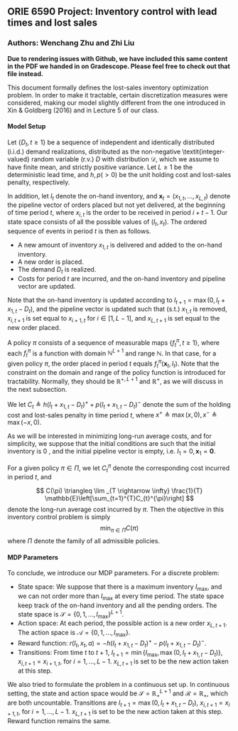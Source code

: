 ## ORIE 6590 Project: Inventory control with lead times and lost sales
### Authors: Wenchang Zhu and Zhi Liu

**Due to rendering issues with Github, we have included this same content in the PDF we handed in on Gradescope. Please feel free to check out that file instead.**

This document formally defines the lost-sales inventory optimization problem. In order to make it tractable, certain discretization measures were considered, making our model slightly different from the one introduced in Xin & Goldberg (2016) and in Lecture 5 of our class.

#### Model Setup

Let $\left\{D_{t}, t \geq 1\right\}$ be a sequence of independent and identically distributed (i.i.d.) demand realizations, distributed as the non-negative \textit{integer-valued} random variable (r.v.) $D$ with distribution $\mathcal{D}$, which we assume to have finite mean, and strictly positive variance. Let $L \geq 1$ be the deterministic lead time, and $h, p(>0)$ be the unit holding cost and lost-sales penalty, respectively.

In addition, let $I_{t}$ denote the on-hand inventory, and $\mathbf{x}_{t}=\left(x_{1, t}, \ldots, x_{L, t}\right)$ denote the pipeline vector of orders placed but not yet delivered, at the beginning of time period $t$, where $x_{i, t}$ is the order to be received in period $i+t-1$. Our state space consists of all the possible values of $(I_t,x_t)$. The ordered sequence of events in period $t$ is then as follows.

- A new amount of inventory $x_{1, t}$ is delivered and added to the on-hand inventory.
- A new order is placed.
- The demand $D_{t}$ is realized.
- Costs for period $t$ are incurred, and the on-hand inventory and pipeline vector are updated.
  


Note that the on-hand inventory is updated according to $I_{t+1}=\max \left(0, I_{t}+x_{1, t}-D_{t}\right)$, and the pipeline vector is updated such that (s.t.) $x_{1, t}$ is removed, $x_{i, t+1}$ is set equal to $x_{i+1, t}$ for $i \in[1, L-1]$, and $x_{L, t+1}$ is set equal to the new order placed. 

A policy $\pi$ consists of a sequence of measurable maps $\left\{f_{t}^{\pi}, t \geq 1\right\}$, where each $f_{t}^{\pi}$ is a function with domain $\mathbb{N}^{L+1}$ and range $\mathbb{N}$. In that case, for a given policy $\pi$, the order placed in period $t$ equals $f_{t}^{\pi}\left(\mathbf{x}_{t}, I_{t}\right)$. Note that the constraint on the domain and range of the policy function is introduced for tractability. Normally, they should be $\mathbb{R}^{+,L+1}$ and $\mathbb{R}^{+}$, as we will discuss in the next subsection.

We let $C_{t} \triangleq h\left(I_{t}+x_{1, t}-D_{t}\right)^{+}+p\left(I_{t}+x_{1, t}-D_{t}\right)^{-}$ denote the sum of the holding cost and lost-sales penalty in time period $t$, where $x^{+} \triangleq \max (x, 0), x^{-} \triangleq \max (-x, 0)$. 

As we will be interested in minimizing long-run average costs, and for simplicity, we suppose that the initial conditions are such that the initial inventory is 0 , and the initial pipeline vector is empty, i.e. $I_{1}=0, \mathbf{x}_{1}=\mathbf{0}$. 

For a given policy $\pi \in \Pi$, we let $C_{t}^{\pi}$ denote the corresponding cost incurred in period $t$, and 

$$
C(\pi) \triangleq \lim _{T \rightarrow \infty} \frac{1}{T} \mathbb{E}\left[\sum_{t=1}^{T}C_{t}^{\pi}\right]
$$
denote the long-run average cost incurred by $\pi$. Then the objective in this inventory control problem is simply
$$
\min_{\pi\in \Pi} C(\pi)
$$
where $\Pi$ denote the family of all admissible policies.

#### MDP Parameters

To conclude, we introduce our MDP parameters. For a discrete problem:

- State space: We suppose that there is a maximum inventory $I_{\max}$, and we can not order more than $I_{\max}$ at every time period. The state space keep track of the on-hand inventory and all the pending orders. The state space is $\mathcal{S}=\{0,1,\dots,I_{\max}\}^{L+1}$.
- Action space: At each period, the possible action is a new order $x_{L,t+1}$. The action space is $\mathcal{A}=\{0,1,\dots,I_{\max}\}$.
- Reward function: $r(I_t,x_t,a)=-h\left(I_{t}+x_{1, t}-D_{t}\right)^{+}-p\left(I_{t}+x_{1, t}-D_{t}\right)^{-}$.
- Transitions: From time $t$ to $t+1$, $I_{t+1}=\min\{I_{\max},\max \left(0, I_{t}+x_{1, t}-D_{t}\right)\}$, $x_{i,t+1}=x_{i+1,t}$, for $i=1,\dots,L-1$. $x_{L,t+1}$ is set to be the new action taken at this step. 

We also tried to formulate the problem in a continuous set up. In continuous setting, the state and action space would be $\mathcal{S}=\mathbb{R}_{+}^{L+1}$ and $\mathcal{R}=\mathbb{R}_{+}$, which are both uncountable. Transitions are $I_{t+1}=\max \left(0, I_{t}+x_{1, t}-D_{t}\right)$, $x_{i,t+1}=x_{i+1,t}$, for $i=1,\dots,L-1$. $x_{L,t+1}$ is set to be the new action taken at this step. Reward function remains the same.